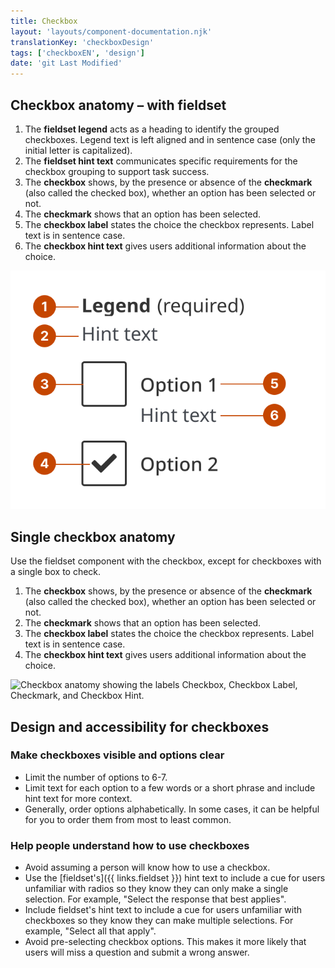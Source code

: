 ```yaml
---
title: Checkbox
layout: 'layouts/component-documentation.njk'
translationKey: 'checkboxDesign'
tags: ['checkboxEN', 'design']
date: 'git Last Modified'
---
```


## Checkbox anatomy – with fieldset

<ol class="anatomy-list">
  <li>The <strong>fieldset legend</strong> acts as a heading to identify the grouped checkboxes. Legend text is left aligned and in sentence case (only the initial letter is capitalized).</li>
  <li>The <strong>fieldset hint text</strong> communicates specific requirements for the checkbox grouping to support task success.</li>
  <li>The <strong>checkbox</strong> shows, by the presence or absence of the <strong>checkmark</strong> (also called the checked box), whether an option has been selected or not.</li>
  <li>The <strong>checkmark</strong> shows that an option has been selected.</li>
  <li>The <strong>checkbox label</strong> states the choice the checkbox represents. Label text is in sentence case.</li>
  <li>The <strong>checkbox hint text</strong> gives users additional information about the choice.</li>
</ol>

<img class="b-sm b-default p-300" src="/images/en/components/anatomy/gcds-checkbox-anatomy-multiple.svg" alt="Checkbox anatomy showing the labels Fieldset legend, Fieldset Hint, Checkbox, Checkbox Label, Checkmark, and Checkbox Hint." />

## Single checkbox anatomy

Use the fieldset component with the checkbox, except for checkboxes with a single box to check.

<ol class="anatomy-list">
  <li>The <strong>checkbox</strong> shows, by the presence or absence of the <strong>checkmark</strong> (also called the checked box), whether an option has been selected or not.</li>
  <li>The <strong>checkmark</strong> shows that an option has been selected.</li>
  <li>The <strong>checkbox label</strong> states the choice the checkbox represents. Label text is in sentence case.</li>
  <li>The <strong>checkbox hint text</strong> gives users additional information about the choice.</li>
</ol>

<img class="b-sm b-default p-300" src="/images/en/components/anatomy/gcds-checkbox-anatomy-single.svg" alt="Checkbox anatomy showing the labels Checkbox, Checkbox Label, Checkmark, and Checkbox Hint." />

## Design and accessibility for checkboxes

### Make checkboxes visible and options clear

- Limit the number of options to 6-7.
- Limit text for each option to a few words or a short phrase and include hint text for more context.
- Generally, order options alphabetically. In some cases, it can be helpful for you to order them from most to least common.

### Help people understand how to use checkboxes

- Avoid assuming a person will know how to use a checkbox.
- Use the [fieldset's]({{ links.fieldset }}) hint text to include a cue for users unfamiliar with radios so they know they can only make a single selection. For example, "Select the response that best applies".
- Include fieldset's hint text to include a cue for users unfamiliar with checkboxes so they know they can make multiple selections. For example, "Select all that apply".
- Avoid pre-selecting checkbox options. This makes it more likely that users will miss a question and submit a wrong answer.
